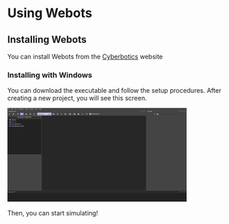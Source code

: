 # Using Webots

## Installing Webots

You can install Webots from the [Cyberbotics](https://cyberbotics.com) website

### Installing with Windows

You can download the executable and follow the setup procedures. After creating a new project, you will see this screen.

<img src="./assets/images/doc/project_create.png" alt="drawing" width="80%"/>

Then, you can start simulating!
